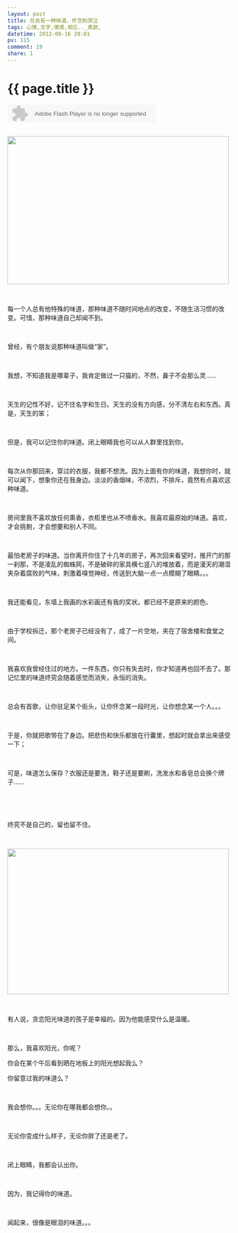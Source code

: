 ```yaml
---
layout: post
title: 总会有一种味道，怀念到哭泣
tags: 心情,文字,情感,相忘.._素颜,
datetime: 2012-08-16 20:01
pv: 115
comment: 19
share: 1
---
```


{{ page.title }}
================

 <p><embed height="40" border="0" width="335" flashvars="id=313341&autoPlay=true&replay=true" alt="" src="http://ting.baidu.com/widget/space/flash/SpaceMP3Player.swf" wmode="transparent" type="application/x-shockwave-flash" name="plugin" /><br />&nbsp;</p><p><img width="500" height="333" src="/hi/images/b21c8701a18b87d6019d7186070828381e30fd48.jpg"                                 /></p><p>&nbsp;</p><p>每一个人总有他特殊的味道，那种味道不随时间地点的改变，不随生活习惯的改变。可惜，那种味道自己却闻不到。</p><p>&nbsp;</p><p>曾经，有个朋友说那种味道叫做“家”。</p><p>&nbsp;</p><p>我想，不知道我是哪辈子，我肯定做过一只猫的，不然，鼻子不会那么灵……</p><p>&nbsp;</p><p>天生的记性不好，记不住名字和生日。天生的没有方向感，分不清左右和东西。真是，天生的笨；</p><p>&nbsp;</p><p>但是，我可以记住你的味道。闭上眼睛我也可以从人群里找到你。</p><p>&nbsp;</p><p>每次从你那回来，穿过的衣服，我都不想洗。因为上面有你的味道，我想你时，就可以闻下，想象你还在我身边。淡淡的香烟味，不浓烈，不排斥，竟然有点喜欢这种味道。</p><p>&nbsp;</p><p>房间里我不喜欢放任何熏香，衣柜里也从不喷香水。我喜欢最原始的味道。喜欢，才会挑剔，才会想要和别人不同。</p><p>&nbsp;</p><p>最怕老房子的味道。当你离开你住了十几年的房子，再次回来看望时，推开门的那一刹那，不是凌乱的蜘蛛网，不是破碎的家具横七竖八的堆放着，而是漫天的潮湿夹杂着腐败的气味，刺激着嗅觉神经，传送到大脑一点一点模糊了眼睛。。。</p><p>&nbsp;</p><p>我还能看见，东墙上我画的水彩画还有我的奖状。都已经不是原来的颜色、</p><p>&nbsp;</p><p>由于学校拆迁，那个老房子已经没有了，成了一片空地，夹在了宿舍楼和食堂之间。</p><p>&nbsp;</p><p>我喜欢我曾经住过的地方。一件东西，你只有失去时，你才知道再也回不去了。那记忆里的味道终究会随着感觉而消失，永恒的消失。</p><p>&nbsp;</p><p>总会有首歌，让你驻足某个街头，让你怀念某一段时光，让你想念某一个人。。。</p><p>&nbsp;</p><p>于是，你就把歌带在了身边。把悲伤和快乐都放在行囊里，想起时就会拿出来感受一下；</p><p>&nbsp;</p><p>可是，味道怎么保存？衣服还是要洗，鞋子还是要刷，洗发水和香皂总会换个牌子……</p><p>&nbsp;</p><p>&nbsp;</p><p>终究不是自己的，留也留不住。</p><p>&nbsp;</p><p><img width="500" height="328" src="/hi/images/8c1001e93901213f36fb944554e736d12e2e955b.jpg"                                 /></p><p>&nbsp;</p><p>有人说，贪恋阳光味道的孩子是幸福的。因为他能感受什么是温暖。</p><p>&nbsp;</p><p>那么，我喜欢阳光，你呢？</p><p>你会在某个午后看到晒在地板上的阳光想起我么？</p><p>你留意过我的味道么？</p><p>&nbsp;</p><p>我会想你。。。无论你在哪我都会想你。。</p><p>&nbsp;</p><p>无论你变成什么样子，无论你胖了还是老了。</p><p>&nbsp;</p><p>闭上眼睛，我都会认出你。</p><p>&nbsp;</p><p>因为，我记得你的味道。</p><p>&nbsp;</p><p>闻起来，很像是眼泪的味道。。。</p><p>&nbsp;</p><p>&nbsp;</p> 

